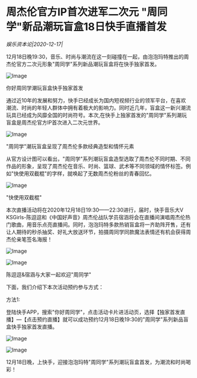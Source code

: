 # 周杰伦官方IP首次进军二次元 "周同学"新品潮玩盲盒18日快手直播首发

*娱乐资本论|2020-12-17|*

12月18日晚19:30，音乐、时尚与潮流在这一刻碰撞在一起，由泡泡玛特推出的周杰伦官方二次元形象"周同学"系列新品潮玩盲盒将在快手独家首发。

![Image](https://p3.pstatp.com/large/pgc-image/daf48a8fea4c4b35870d48694bc0dc7a)

你好周同学潮玩盲盒快手独家首发

通过近10年的发展和努力，快手已经成长为国内短视频行业的领军平台，在喜欢潮流、时尚的年轻人群体中拥有着极大的影响力。同时近几年，盲盒这一新兴潮流玩具已经成为风靡全国的时尚符号。本次,在快手上独家首发的"周同学"系列潮玩盲盒是周杰伦官方IP首次进入二次元世界。

![Image](https://p3.pstatp.com/large/pgc-image/1c487d75fbfb4785b69bf48452295216)

"周同学"潮玩盲盒呈现了周杰伦多款经典造型和情怀元素

从官方设计图可以看出，"周同学"系列潮玩盲盒造型选取了周杰伦不同时期、不同作品的形象，呈现了周杰伦在音乐、时尚、篮球、武术等不同领域的情怀标签。例如"快使用双截棍"的字样，就唤起了无数周杰伦粉丝的青春回忆。

![Image](https://p3.pstatp.com/large/pgc-image/853a0481aa6a4832bd97c960c6fee925)

"快使用双截棍"

本次直播活动将在2020年12月18日19:30——22:30进行，届时，快手音乐大V KSGirls-陈逗逗和《中国好声音》周杰伦战队学员宿涵将会在直播间演唱周杰伦热门歌曲，用音乐点亮直播间。同时，泡泡玛特多款热销盲盒将一齐助阵开售，还有让人期待的秒杀抽奖、好礼大放送环节，拍摄周同学同款魔法表情还有机会获得周杰伦亲笔签名海报！

![Image](https://p3.pstatp.com/large/pgc-image/ce2e3d85f8ce475b924a2995576f5b5f)

![Image](https://p3.pstatp.com/large/pgc-image/24762a90248c404bb47870173d6902df)

陈逗逗&宿涵与大家一起欢迎"周同学"

下面，我们介绍下本次活动预约参与方式：

方法1:

登陆快手APP，搜索"你好周同学"，点击活动卡片进活动页，选择【独家首发直播】—【点击预约直播】就可以成功预约12月18日晚19:30的"周同学"系列新品盲盒快手独家首发直播。

![Image](https://p3.pstatp.com/large/pgc-image/387c88b7202144808e7db6f773ff4141)

![Image](https://p3.pstatp.com/large/pgc-image/9df0a37bda8b42aaa50cbe367799db71)

12月18日晚，上快手，迎接泡泡玛特"周同学"系列潮玩盲盒首发，为潮流和时尚喝彩！

